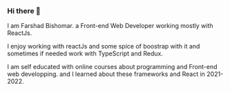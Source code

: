 ### Hi there 👋

<!--
**farshadBish/farshadBish** is a ✨ _special_ ✨ repository because its `README.md` (this file) appears on your GitHub profile.

Here are some ideas to get you started:

- 🔭 I’m currently working on ...
- 🌱 I’m currently learning ...
- 👯 I’m looking to collaborate on ...
- 🤔 I’m looking for help with ...
- 💬 Ask me about ...
- 📫 How to reach me: ...
- 😄 Pronouns: ...
- ⚡ Fun fact: ...
-->
I am Farshad Bishomar. a Front-end Web Developer working mostly with ReactJs.

I enjoy working with reactJs and some spice of boostrap with it and sometimes if needed work with TypeScript and Redux.

I am self educated with online courses about programming and Front-end web developping.
and I learned about these frameworks and React in 2021-2022.
